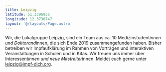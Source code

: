 ```yaml
---
title: Leipzig
latitude: 51.3396955
longitude: 12.3730747
layout: '@/layouts/Page.astro'
---
```


Wir, die Lokalgruppe Leipzig, sind ein Team aus ca. 10 Medizinstudent*innen und Doktorand*innen, die sich Ende 2019 zusammengefunden haben. Bisher betreiben wir Impfaufklärung im Rahmen von Vorträgen und interaktiven Veranstaltungen in Schulen und in Kitas. Wir freuen uns immer über Interessent*innen und neue Mitstreiter*innen. Meldet euch gerne unter leipzig@impf-dich.org.
